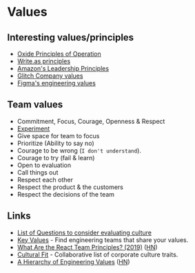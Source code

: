 # Values

## Interesting values/principles

* [Oxide Principles of Operation](https://oxide.computer/principles/)
* [Write.as principles](https://write.as/principles)
* [Amazon's Leadership Principles](https://www.amazon.jobs/en/principles)
* [Glitch Company values](https://handbook.glitch.me/#values)
* [Figma's engineering values](https://www.figma.com/blog/figmas-engineering-values/)

## Team values

* Commitment, Focus, Courage, Openness & Respect
* [Experiment](https://www.youtube.com/watch?v=5WVXCy1Q88o)
* Give space for team to focus
* Prioritize \(Ability to say no\)
* Courage to be wrong \(`I don't understand`\).
* Courage to try \(fail & learn\)
* Open to evaluation
* Call things out
* Respect each other
* Respect the product & the customers
* Respect the decisions of the team

## Links

* [List of Questions to consider evaluating culture](https://twitter.com/jenistyping/status/1201560725379960832)
* [Key Values](https://www.keyvalues.com/) - Find engineering teams that share your values.
* [What Are the React Team Principles? \(2019\)](https://overreacted.io/what-are-the-react-team-principles/) \([HN](https://news.ycombinator.com/item?id=21878713)\)
* [Cultural Fit](https://cultural.fit/) - Collaborative list of corporate culture traits.
* [A Hierarchy of Engineering Values](https://www.duncanmcisaac.com/a-hierarchy-of-engineering-values/) \([HN](https://news.ycombinator.com/item?id=23373807)\)

